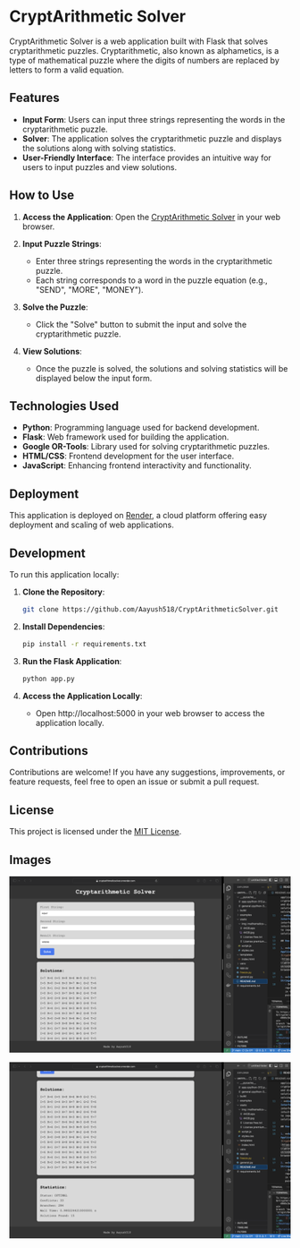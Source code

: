 

# CryptArithmetic Solver

CryptArithmetic Solver is a web application built with Flask that solves cryptarithmetic puzzles. Cryptarithmetic, also known as alphametics, is a type of mathematical puzzle where the digits of numbers are replaced by letters to form a valid equation.

## Features

- **Input Form**: Users can input three strings representing the words in the cryptarithmetic puzzle.
- **Solver**: The application solves the cryptarithmetic puzzle and displays the solutions along with solving statistics.
- **User-Friendly Interface**: The interface provides an intuitive way for users to input puzzles and view solutions.

## How to Use

1. **Access the Application**: Open the [CryptArithmetic Solver](https://cryptarithmeticsolver.onrender.com) in your web browser.

2. **Input Puzzle Strings**:
   - Enter three strings representing the words in the cryptarithmetic puzzle.
   - Each string corresponds to a word in the puzzle equation (e.g., "SEND", "MORE", "MONEY").

3. **Solve the Puzzle**:
   - Click the "Solve" button to submit the input and solve the cryptarithmetic puzzle.

4. **View Solutions**:
   - Once the puzzle is solved, the solutions and solving statistics will be displayed below the input form.

## Technologies Used

- **Python**: Programming language used for backend development.
- **Flask**: Web framework used for building the application.
- **Google OR-Tools**: Library used for solving cryptarithmetic puzzles.
- **HTML/CSS**: Frontend development for the user interface.
- **JavaScript**: Enhancing frontend interactivity and functionality.

## Deployment

This application is deployed on [Render](https://cryptarithmeticsolver.onrender.com), a cloud platform offering easy deployment and scaling of web applications.

## Development

To run this application locally:

1. **Clone the Repository**:
   ```bash
   git clone https://github.com/Aayush518/CryptArithmeticSolver.git
   ```

2. **Install Dependencies**:
   ```bash
   pip install -r requirements.txt
   ```

3. **Run the Flask Application**:
   ```bash
   python app.py
   ```

4. **Access the Application Locally**:
   - Open http://localhost:5000 in your web browser to access the application locally.

## Contributions

Contributions are welcome! If you have any suggestions, improvements, or feature requests, feel free to open an issue or submit a pull request.

## License

This project is licensed under the [MIT License](LICENSE).

## Images

![Image Description](https://raw.githubusercontent.com/Aayush518/CryptArithmeticSolver/main/static/img/Screenshot%202024-02-12%20at%2001.52.27.png)

![Image Description](https://raw.githubusercontent.com/Aayush518/CryptArithmeticSolver/main/static/img/Screenshot%202024-02-12%20at%2001.52.34.png)





